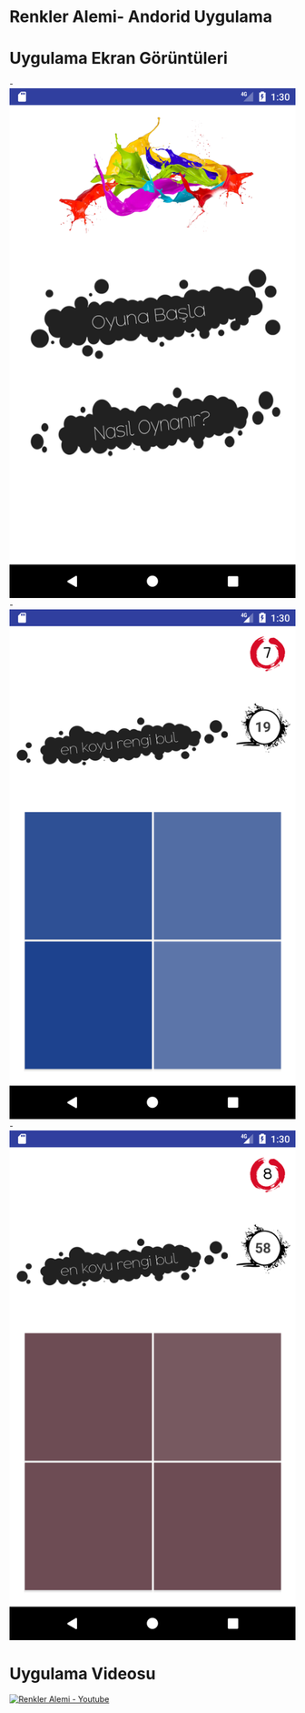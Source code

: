 # Renkler Alemi- Andorid Uygulama

# Uygulama Ekran Görüntüleri
-![SS1](Screenshot_1513258225.png)
-![SS2](Screenshot_1513258241.png)
-![SS3](Screenshot_1513258246.png)




# Uygulama Videosu
[![Renkler Alemi - Youtube](https://img.youtube.com/vi/f8MCB5EDTN/0.jpg)](https://www.youtube.com/watch?v=f8MCB5EDTN)



